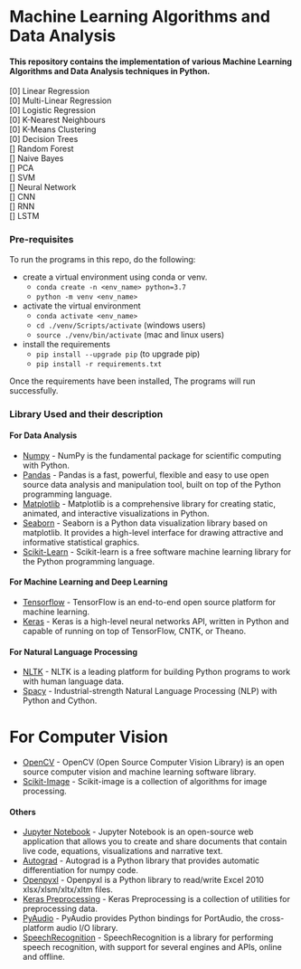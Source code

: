 # Machine Learning Algorithms and Data Analysis

#### This repository contains the implementation of various Machine Learning Algorithms and Data Analysis techniques in Python.

[0] Linear Regression\
[0] Multi-Linear Regression\
[0] Logistic Regression\
[0] K-Nearest Neighbours\
[0] K-Means Clustering\
[0] Decision Trees\
[] Random Forest\
[] Naive Bayes\
[] PCA\
[] SVM\
[] Neural Network\
[] CNN\
[] RNN\
[] LSTM

### Pre-requisites
To run the programs in this repo, do the following:
- create a virtual environment using conda or venv.
    - `conda create -n <env_name> python=3.7`
    - `python -m venv <env_name>`
- activate the virtual environment
    - `conda activate <env_name>`
    - `cd ./venv/Scripts/activate` (windows users)
    - `source ./venv/bin/activate` (mac and linux users)
- install the requirements
  - `pip install --upgrade pip` (to upgrade pip)
  - `pip install -r requirements.txt`

Once the requirements have been installed, The programs will run successfully.

### Library Used and their description
#### For Data Analysis
- [Numpy](https://numpy.org/) - NumPy is the fundamental package for scientific computing with Python.
- [Pandas](https://pandas.pydata.org/) - Pandas is a fast, powerful, flexible and easy to use open source data analysis and manipulation tool, built on top of the Python programming language.
- [Matplotlib](https://matplotlib.org/) - Matplotlib is a comprehensive library for creating static, animated, and interactive visualizations in Python.
- [Seaborn](https://seaborn.pydata.org/) - Seaborn is a Python data visualization library based on matplotlib. It provides a high-level interface for drawing attractive and informative statistical graphics.
- [Scikit-Learn](https://scikit-learn.org/stable/) - Scikit-learn is a free software machine learning library for the Python programming language.

#### For Machine Learning and Deep Learning
- [Tensorflow](https://www.tensorflow.org/) - TensorFlow is an end-to-end open source platform for machine learning.
- [Keras](https://keras.io/) - Keras is a high-level neural networks API, written in Python and capable of running on top of TensorFlow, CNTK, or Theano.

#### For Natural Language Processing
- [NLTK](https://www.nltk.org/) - NLTK is a leading platform for building Python programs to work with human language data.
- [Spacy](https://spacy.io/) - Industrial-strength Natural Language Processing (NLP) with Python and Cython.

# For Computer Vision
- [OpenCV](https://opencv.org/) - OpenCV (Open Source Computer Vision Library) is an open source computer vision and machine learning software library.
- [Scikit-Image](https://scikit-image.org/) - Scikit-image is a collection of algorithms for image processing.

#### Others
- [Jupyter Notebook](https://jupyter.org/) - Jupyter Notebook is an open-source web application that allows you to create and share documents that contain live code, equations, visualizations and narrative text.
- [Autograd](https://github.com/HIPS/autograd) - Autograd is a Python library that provides automatic differentiation for numpy code.
- [Openpyxl](https://openpyxl.readthedocs.io/en/stable/) - Openpyxl is a Python library to read/write Excel 2010 xlsx/xlsm/xltx/xltm files.
- [Keras Preprocessing](https://keras.io/api/preprocessing/) - Keras Preprocessing is a collection of utilities for preprocessing data.
- [PyAudio](https://people.csail.mit.edu/hubert/pyaudio/) - PyAudio provides Python bindings for PortAudio, the cross-platform audio I/O library.
- [SpeechRecognition](https://pypi.org/project/SpeechRecognition/) - SpeechRecognition is a library for performing speech recognition, with support for several engines and APIs, online and offline.